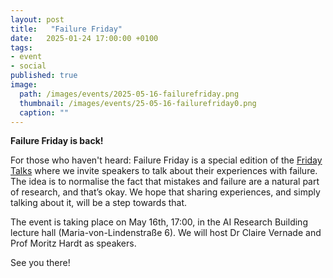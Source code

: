 ```yaml
---
layout: post
title:   "Failure Friday"
date:   2025-01-24 17:00:00 +0100
tags:
- event
- social
published: true
image:
  path: /images/events/2025-05-16-failurefriday.png
  thumbnail: /images/events/25-05-16-failurefriday0.png
  caption: ""
---
```



**Failure Friday is back!**

For those who haven't heard: Failure Friday is a special edition of the [Friday Talks](https://fridaytalks.github.io) where we invite speakers to talk about their experiences with failure.
The idea is to normalise the fact that mistakes and failure are a natural part of research, and that’s okay.
We hope that sharing experiences, and simply talking about it, will be a step towards that.

The event is taking place on May 16th, 17:00, in the AI Research Building lecture hall (Maria-von-Lindenstraße 6).
We will host Dr Claire Vernade and Prof Moritz Hardt as speakers.

See you there!
